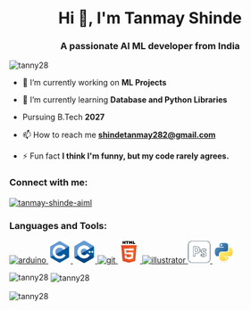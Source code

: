 <h1 align="center">Hi 👋, I'm Tanmay Shinde</h1>
<h3 align="center">A passionate AI ML developer from India</h3>

<p align="left"> <img src="https://komarev.com/ghpvc/?username=tanny28&label=Profile%20views&color=0e75b6&style=flat" alt="tanny28" /> </p>

- 🔭 I’m currently working on **ML Projects**

- 🌱 I’m currently learning **Database and Python Libraries**

- Pursuing B.Tech **2027**

- 📫 How to reach me **shindetanmay282@gmail.com**

- ⚡ Fun fact **I think I'm funny, but my code rarely agrees.**

<h3 align="left">Connect with me:</h3>
<p align="left">
<a href="https://linkedin.com/in/tanmay-shinde-aiml" target="blank"><img align="center" src="https://raw.githubusercontent.com/rahuldkjain/github-profile-readme-generator/master/src/images/icons/Social/linked-in-alt.svg" alt="tanmay-shinde-aiml" height="30" width="40" /></a>
</p>

<h3 align="left">Languages and Tools:</h3>
<p align="left"> <a href="https://www.arduino.cc/" target="_blank" rel="noreferrer"> <img src="https://cdn.worldvectorlogo.com/logos/arduino-1.svg" alt="arduino" width="40" height="40"/> </a> <a href="https://www.cprogramming.com/" target="_blank" rel="noreferrer"> <img src="https://raw.githubusercontent.com/devicons/devicon/master/icons/c/c-original.svg" alt="c" width="40" height="40"/> </a> <a href="https://www.w3schools.com/cpp/" target="_blank" rel="noreferrer"> <img src="https://raw.githubusercontent.com/devicons/devicon/master/icons/cplusplus/cplusplus-original.svg" alt="cplusplus" width="40" height="40"/> </a> <a href="https://git-scm.com/" target="_blank" rel="noreferrer"> <img src="https://www.vectorlogo.zone/logos/git-scm/git-scm-icon.svg" alt="git" width="40" height="40"/> </a> <a href="https://www.w3.org/html/" target="_blank" rel="noreferrer"> <img src="https://raw.githubusercontent.com/devicons/devicon/master/icons/html5/html5-original-wordmark.svg" alt="html5" width="40" height="40"/> </a> <a href="https://www.adobe.com/in/products/illustrator.html" target="_blank" rel="noreferrer"> <img src="https://www.vectorlogo.zone/logos/adobe_illustrator/adobe_illustrator-icon.svg" alt="illustrator" width="40" height="40"/> </a> <a href="https://www.photoshop.com/en" target="_blank" rel="noreferrer"> <img src="https://raw.githubusercontent.com/devicons/devicon/master/icons/photoshop/photoshop-line.svg" alt="photoshop" width="40" height="40"/> </a> <a href="https://www.python.org" target="_blank" rel="noreferrer"> <img src="https://raw.githubusercontent.com/devicons/devicon/master/icons/python/python-original.svg" alt="python" width="40" height="40"/> </a> </p>

<p><img align="left" src="https://github-readme-stats.vercel.app/api/top-langs?username=tanny28&show_icons=true&locale=en&layout=compact" alt="tanny28" /></p>

<p>&nbsp;<img align="center" src="https://github-readme-stats.vercel.app/api?username=tanny28&show_icons=true&locale=en" alt="tanny28" /></p>

<p><img align="center" src="https://github-readme-streak-stats.herokuapp.com/?user=tanny28&" alt="tanny28" /></p>
